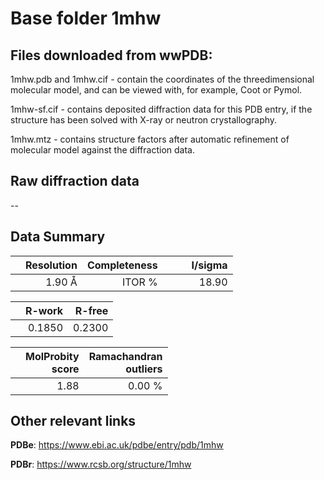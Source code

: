 # Base folder 1mhw

## Files downloaded from wwPDB:

1mhw.pdb and 1mhw.cif - contain the coordinates of the threedimensional molecular model, and can be viewed with, for example, Coot or Pymol.

1mhw-sf.cif - contains deposited diffraction data for this PDB entry, if the structure has been solved with X-ray or neutron crystallography.

1mhw.mtz - contains structure factors after automatic refinement of molecular model against the diffraction data.

## Raw diffraction data

--<br> 

## Data Summary
|   | Resolution | Completeness| I/sigma |
|---|-------------:|----------------:|--------------:|
|   |1.90 Å|ITOR  %|<img width=50/>18.90|

|   | **R-work**| **R-free**   
|---|-------------:|----------------:|           
||  0.1850|  0.2300|

|   |**MolProbity<br>score**| **Ramachandran<br>outliers** 
|---|-------------:|----------------:|
||  1.88|  0.00 %|

 

 



## Other relevant links 
**PDBe**:  https://www.ebi.ac.uk/pdbe/entry/pdb/1mhw
 
**PDBr**: https://www.rcsb.org/structure/1mhw 

